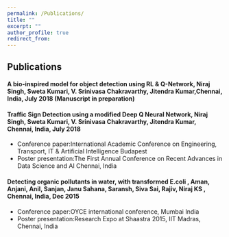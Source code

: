 ```yaml
---
permalink: /Publications/
title: ""
excerpt: ""
author_profile: true
redirect_from: 
---
```

## Publications

#### A bio-inspired model for object detection using RL & Q-Network,  Niraj Singh, Sweta Kumari, V. Srinivasa Chakravarthy, Jitendra Kumar,Chennai, India, July 2018 (Manuscript in preparation)

#### Traffic Sign Detection using a modified Deep Q Neural Network, Niraj Singh, Sweta Kumari, V. Srinivasa Chakravarthy, Jitendra Kumar, Chennai, India, July 2018 
* Conference paper:International Academic Conference on Engineering, Transport, IT & Artificial Intelligence Budapest
* Poster presentation:The First Annual Conference on Recent Advances in Data Science and AI  Chennai, India

#### Detecting organic pollutants in water, with transformed E.coli , Aman, Anjani, Anil, Sanjan, Janu Sahana, Saransh, Siva Sai, Rajiv, Niraj KS , Chennai, India, Dec 2015
* Conference paper:OYCE international conference, Mumbai India
* Poster presentation:Research Expo at Shaastra 2015, IIT Madras, Chennai, India

 
